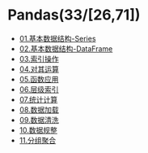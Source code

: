 # Pandas(33/[26,71])

- [01.基本数据结构-Series](./series.ipynb)
- [02.基本数据结构-DataFrame](./dataframe.ipynb)
- [03.索引操作]()
- [04.对其运算]()
- [05.函数应用]()
- [06.层级索引]()
- [07.统计计算]()
- [08.数据加载]()
- [09.数据清洗]()
- [10.数据规整]()
- [11.分组聚合]()

